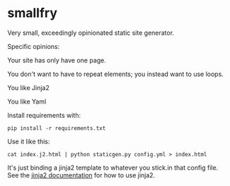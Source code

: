 # smallfry
Very small, exceedingly opinionated static site generator.

Specific opinions:

Your site has only have one page.

You don't want to have to repeat elements; you instead want to use loops.

You like Jinja2

You like Yaml

Install requirements with:

`pip install -r requirements.txt`

Use it like this:

`cat index.j2.html | python staticgen.py config.yml > index.html`

It's just binding a jinja2 template to whatever you stick.in that config file. See the [jinja2 documentation](https://jinja.palletsprojects.com/en/3.1.x/) for how to use jinja2. 
